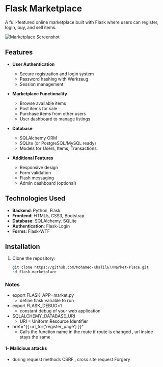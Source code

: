 # Flask Marketplace

A full-featured online marketplace built with Flask where users can register, login, buy, and sell items.

![Marketplace Screenshot](static/images/market.png)

## Features

- **User Authentication**
  - Secure registration and login system
  - Password hashing with Werkzeug
  - Session management

- **Marketplace Functionality**
  - Browse available items
  - Post items for sale
  - Purchase items from other users
  - User dashboard to manage listings

- **Database**
  - SQLAlchemy ORM
  - SQLite (or PostgreSQL/MySQL ready)
  - Models for Users, Items, Transactions

- **Additional Features**
  - Responsive design
  - Form validation
  - Flash messaging
  - Admin dashboard (optional)

## Technologies Used

- **Backend**: Python, Flask
- **Frontend**: HTML5, CSS3, Bootstrap
- **Database**: SQLAlchemy, SQLite
- **Authentication**: Flask-Login
- **Forms**: Flask-WTF

## Installation

1. Clone the repository:
   ```bash
   git clone https://github.com/Mohamed-Khalil67/Market-Place.git
   cd flask-marketplace


### Notes
- export FLASK_APP=market.py
  - define flask variable to run
- export FLASK_DEBUG=1 
  - constant debug of your web application
- SQLALCHEMY_DATABASE_URI
  - URI = Uniform Resource Identifier
- href="{{ url_for('register_page') }}"
  - Calls the function name in the route if route is changed , url inside stays the same

#### 1- Malicious attacks
  - during request methods CSRF , cross site request Forgery